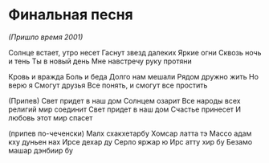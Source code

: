 # Финальная песня

*(Пришло время 2001)*
	 
Солнце встает, утро несет
Гаснут звезд далеких
Яркие огни
Сквозь ночь и тень
Ты в новый день
Мне навстречу руку протяни
	 
Кровь и вражда
Боль и беда
Долго нам мешали
Рядом дружно жить
Но верю я
Смогут друзья
Все понять, и смогут все простить

(Припев)
Свет придет в наш дом
Солнцем озарит
Все народы всех религий мир соединит
Свет придет в наш дом
Счастье принесет
И любовь этот мир спасет
	 
(припев по-чеченски)
Малх схакхетарбу
Хомсар латта тэ
Массо адам кху дуньен нах
Ирсе дехар ду
Серло яржар ю
Ирс атту хир бу
Безамо машар дэнбиир бу

